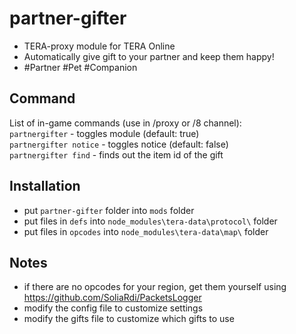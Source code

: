 # partner-gifter
- TERA-proxy module for TERA Online
- Automatically give gift to your partner and keep them happy!
- #Partner #Pet #Companion

## Command
List of in-game commands (use in /proxy or /8 channel):  
`partnergifter` - toggles module (default: true)  
`partnergifter notice` - toggles notice (default: false)  
`partnergifter find` - finds out the item id of the gift  

## Installation
- put `partner-gifter` folder into `mods` folder
- put files in `defs` into `node_modules\tera-data\protocol\` folder
- put files in `opcodes` into `node_modules\tera-data\map\` folder

## Notes
- if there are no opcodes for your region, get them yourself using https://github.com/SoliaRdi/PacketsLogger
- modify the config file to customize settings
- modify the gifts file to customize which gifts to use
